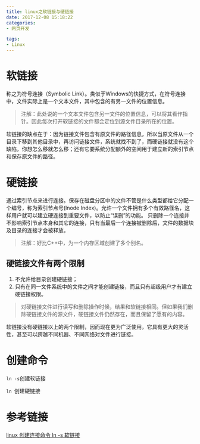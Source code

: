 ```yaml
---
title: linux之软链接与硬链接
date: 2017-12-08 15:18:22
categories:
- 网页开发

tags:
- Linux
---
```


# 软链接
称之为符号连接（Symbolic Link）。类似于Windows的快捷方式，在符号连接中，文件实际上是一个文本文件，其中包含的有另一文件的位置信息。

<!-- more -->
> 注解：此处说的一个文本文件包含另一文件的位置信息，可以将其看作指针。因此每次打开软链接的文件都会定位到源文件目录所在的位置。
>

软链接的缺点在于：因为链接文件包含有原文件的路径信息，所以当原文件从一个目录下移到其他目录中，再访问链接文件，系统就找不到了，而硬链接就没有这个缺陷，你想怎么移就怎么移；还有它要系统分配额外的空间用于建立新的索引节点和保存原文件的路径。

# 硬链接
通过索引节点来进行连接。保存在磁盘分区中的文件不管是什么类型都给它分配一个编号，称为索引节点号(Inode Index)。允许一个文件拥有多个有效路径名，这样用户就可以建立硬连接到重要文件，以防止“误删”的功能。
只删除一个连接并不影响索引节点本身和其它的连接，只有当最后一个连接被删除后，文件的数据块及目录的连接才会被释放。
> 注解：好比C++中，为一个内存区域创建了多个别名。
>

<!-- more -->
## 硬链接文件有两个限制
1. 不允许给目录创建硬链接；
2. 只有在同一文件系统中的文件之间才能创建链接，而且只有超级用户才有建立硬链接权限。
>对硬链接文件进行读写和删除操作时候，结果和软链接相同。但如果我们删除硬链接文件的源文件，硬链接文件仍然存在，而且保留了愿有的内容。

软链接没有硬链接以上的两个限制，因而现在更为广泛使用，它具有更大的灵活性，甚至可以跨越不同机器、不同网络对文件进行链接。

# 创建命令
`ln -s`创建软链接

`ln `创建硬链接

# 参考链接
[linux 创建连接命令 ln -s 软链接](https://www.cnblogs.com/kex1n/p/5193826.html)